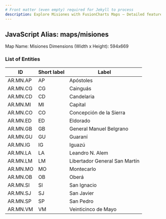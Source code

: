 ```yaml
---
# Front matter (even empty) required for Jekyll to process
description: Explore Misiones with FusionCharts Maps – Detailed features for seamless integration. Try now & enhance your data visualization today! 
---
```


## JavaScript Alias: maps/misiones

Map Name: Misiones
Dimensions (Width x Height): 594x669

### List of Entities

ID  | Short label | Label
---|---|---|
AR.MN.AP  | AP          | Apóstoles                     
AR.MN.CG  | CG          | Cainguás                      
AR.MN.CD  | CD          | Candelaria                    
AR.MN.MI  | MI          | Capital                       
AR.MN.CO  | CO          | Concepción de la Sierra       
AR.MN.ED  | ED          | Eldorado                      
AR.MN.GB  | GB          | General Manuel Belgrano       
AR.MN.GU  | GU          | Guaraní                       
AR.MN.IG  | IG          | Iguazú                        
AR.MN.LA  | LA          | Leandro N. Alem               
AR.MN.LM  | LM          | Libertador General San Martín 
AR.MN.MO  | MO          | Montecarlo                    
AR.MN.OB  | OB          | Oberá                         
AR.MN.SI  | SI          | San Ignacio                   
AR.MN.SJ  | SJ          | San Javier                    
AR.MN.SP  | SP          | San Pedro                     
AR.MN.VM  | VM          | Veinticinco de Mayo           
